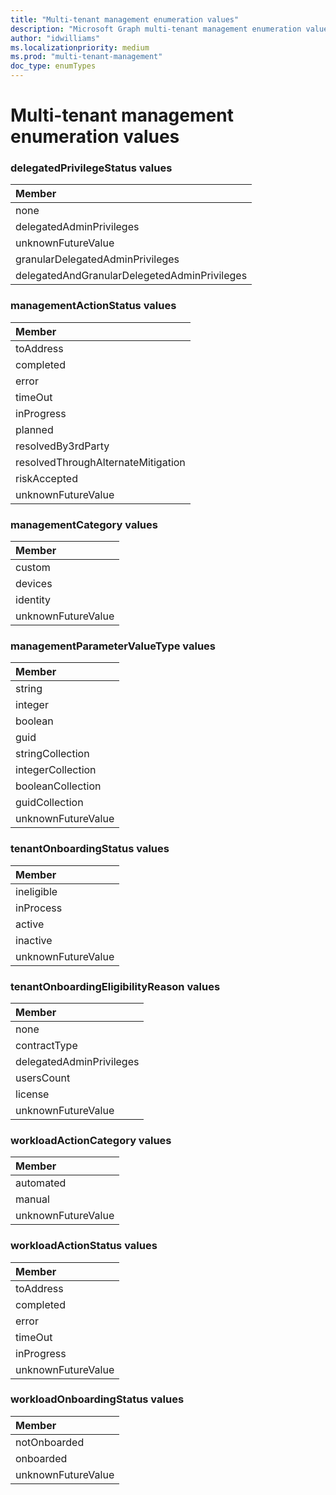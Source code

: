 ```yaml
---
title: "Multi-tenant management enumeration values"
description: "Microsoft Graph multi-tenant management enumeration values"
author: "idwilliams"
ms.localizationpriority: medium
ms.prod: "multi-tenant-management"
doc_type: enumTypes
---
```


# Multi-tenant management enumeration values

### delegatedPrivilegeStatus values

|Member|
|:---|
|none|
|delegatedAdminPrivileges|
|unknownFutureValue|
|granularDelegatedAdminPrivileges|
|delegatedAndGranularDelegetedAdminPrivileges|

### managementActionStatus values

|Member|
|:---|
|toAddress|
|completed|
|error|
|timeOut|
|inProgress|
|planned|
|resolvedBy3rdParty|
|resolvedThroughAlternateMitigation|
|riskAccepted|
|unknownFutureValue|

### managementCategory values

|Member|
|:---|
|custom|
|devices|
|identity|
|unknownFutureValue|

### managementParameterValueType values

|Member|
|:---|
|string|
|integer|
|boolean|
|guid|
|stringCollection|
|integerCollection|
|booleanCollection|
|guidCollection|
|unknownFutureValue|

### tenantOnboardingStatus values

|Member|
|:---|
|ineligible|
|inProcess|
|active|
|inactive|
|unknownFutureValue|

### tenantOnboardingEligibilityReason values

|Member|
|:---|
|none|
|contractType|
|delegatedAdminPrivileges|
|usersCount|
|license|
|unknownFutureValue|

### workloadActionCategory values

|Member|
|:---|
|automated|
|manual|
|unknownFutureValue|

### workloadActionStatus values

|Member|
|:---|
|toAddress|
|completed|
|error|
|timeOut|
|inProgress|
|unknownFutureValue|

### workloadOnboardingStatus values

|Member|
|:---|
|notOnboarded|
|onboarded|
|unknownFutureValue|
